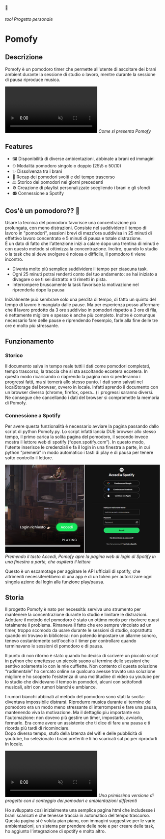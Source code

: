 <meta name="description" content="Analisi e sviluppo di 'Pomofy', un timer pomodoro per ascoltare brani ambient durante la sessione di studio/lavoro e musica durante la pausa attraverso Spotify">
<favicon-emoji>🍅</favicon-emoji>

###### *tool* *Progetto personale*

# Pomofy

## Descrizione

Pomofy è un pomodoro timer che permette all'utente di ascoltare dei brani ambient durante la sessione di studio o lavoro, mentre durante la sessione di pausa riproduce musica. 

<p>
<video autoplay muted loop><source src="presentation.mp4" type="video/mp4"></video>
<em>Come si presenta Pomofy</em>
</p>


## Features

- 🖼&#xFE0F; Disponibilità di diverse ambientazioni, abbinate a brani ed immagini
- ⏲ Modalità pomodoro singolo o doppio (25\5 o 50\10)
- ✨ Dissolvenza tra i brani 
- 📃 Recap dei pomodori svolti e del tempo trascorso
- 🔙 Storico dei pomodori nei giorni precedenti 
- ⚙&#xFE0F; Creazione di playlist personalizzate scegliendo i brani e gli sfondi
- 📻 Connessione a Spotify

## Cos'è un pomodoro?? 🍅

Usare la tecnica del pomodoro favorisce una concentrazione più prolungata, con meno distrazioni. Consiste nel suddividere il tempo di lavoro in "pomodori", sessioni brevi di mezz'ora suddivisa in 25 minuti di effettivo lavoro concentrato e 5 minuti di pausa e totale distrazione.  
È un dato di fatto che l'attenzione inizi a calare dopo una trentina di minuti e con questo metodo si ottimizza la concentrazione. Inoltre, quando lo studio o la task che si deve svolgere è noiosa o difficile, il pomodoro ti viene incontro.

- Diventa molto più semplice suddividere il tempo per ciascuna task. 
- Ogni 25 minuti potrai renderti conto del tuo andamento: se hai iniziato a divagare o se ti sei distratto e ti rimetti in pista.   
- Interrompere bruscamente la task favorisce la motivazione nel riprenderla dopo la pausa  

Inizialmente può sembrare solo una perdita di tempo, di fatto un quinto del tempo di lavoro è mangiato dalle pause. Ma per esperienza posso affermare che il lavoro prodotto da 3 ore suddiviso in pomodori rispetto a 3 ore di fila, è nettamente migliore e spesso è anche più completo. Inoltre è comunque necessario fare delle pause e riprendendo l'esempio, farle alla fine delle tre ore è molto più stressante.

## Funzionamento

### Storico

Il documento salva in tempo reale tutti i dati come pomodori completati, tempo trascorso, la traccia che si sta ascoltando eccetera eccetera. In questo modo ricaricando o riaprendo la pagina non si perderanno i progressi fatti, ma si tornerà allo stesso punto. 
I dati sono salvati nel localStorage del browser, ovvero in locale. Infatti aprendo il documento con un browser diverso (chrome, firefox, opera...) i progressi saranno diversi. Ne consegue che cancellando i dati del browser si compromette la memoria di Pomofy.

### Connessione a Spotify

Per avere questa funzionalità è necessario avviare la pagina passando dallo script di python Pomofy.py. Lo script infatti lancia DUE browser allo stesso tempo, il primo carica la solita pagina del pomodoro, il secondo invece mostra il lettore web di spotify (“open.spotify.com”). In questo modo, l'utente inserisce le credenziali e fa il login in una finestra a parte, in cui python “premerà” in modo automatico i tasti di play e di pausa per tenere sotto controllo il lettore.

![](login-spotify.png)
*Premendo il tasto Accedi, Pomofy apre la pagina web di login di Spotify in una finestra a parte, che ospiterà il lettore*

Questo è un escamotage per aggirare le API ufficiali di spotify, che altrimenti necessiterebbero di una app e di un token per autorizzare ogni singola azione dal login alla funzione play/pausa. 

## Storia

Il progetto Pomofy è nato per necessità: serviva uno strumento per mantenere la concentrazione durante lo studio e limitare le distrazioni.  
Adottare il metodo del pomodoro è stato un ottimo modo per risolvere quasi totalmente il problema. Rimaneva il fatto che ero sempre vincolato ad un timer, troppo scomodo da usare durante le sessioni di studio, soprattutto quando mi trovavo in biblioteca: non potendo impostare un allarme sonoro, tenevo costantemente sott'occhio il timer per controllare quando terminavano le sessioni di pomodoro e di pausa.

Il punto di non ritorno è stato quando ho deciso di scrivere un piccolo script in python che emettesse un piccolo suono al termine delle sessioni che sentivo solamente io con le mie cuffiette. Non contento di questa soluzione “rudimentale” ho cercato online se qualcuno avesse trovato una soluzione migliore e ho scoperto l'esistenza di una moltitudine di video su youtube per lo studio che dividevano il tempo in pomodori, alcuni con sottofondi musicali, altri con rumori bianchi e ambiance.

I rumori bianchi abbinati al metodo del pomodoro sono stati la svolta: diventava impossibile distrarsi. Riprodurre musica durante al termine del pomodoro era un modo meno stressante di interrompersi e fare una pausa, mantenendo viva la motivazione. Ma il dettaglio piu importante era l'automazione: non dovevo più gestire un timer, impostarlo, avviarlo, fermarlo. Era come avere un assistente che ti dice di fare una pausa e ti ricorda più tardi di ricominciare.  
Dopo diverso tempo, stufo della latenza del wifi e delle pubblicità di youtube, ho selezionato i brani preferiti e li ho scaricati sul pc per riprodurli in locale.  

<p>
<video autoplay muted loop><source src="pomofy-legacy.mp4" type="video/mp4"></video>
<em>Una primissima versione di progetto con il conteggio dei pomodori e ambientazioni differenti</em>
</p>

Ho sviluppato così inizialmente una semplice pagina html che includesse i brani scaricati e che tenesse traccia in automatico del tempo trascorso.  
Questa pagina si è voluta pian piano, con immagini suggestive per le varie ambientazioni, un sistema per prendere delle note e per creare delle task, ho aggiunto l'integrazione di spotify e molto altro.

